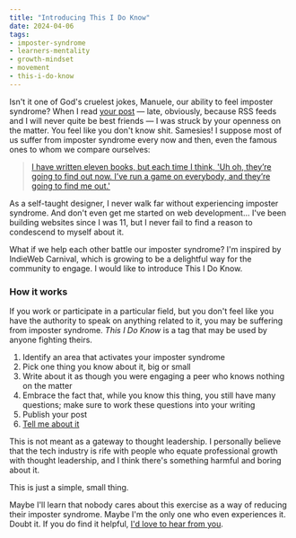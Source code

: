 ```yaml
---
title: "Introducing This I Do Know"
date: 2024-04-06
tags:
- imposter-syndrome
- learners-mentality
- growth-mindset
- movement
- this-i-do-know
---
```

Isn't it one of God's cruelest jokes, Manuele, our ability to feel imposter syndrome? When I read [your post](https://manuelmoreale.com/why-i-don-t-write-dev-posts) — late, obviously, because RSS feeds and I will never quite be best friends — I was struck by your openness on the matter. You feel like you don't know shit. Samesies! I suppose most of us suffer from imposter syndrome every now and then, even the famous ones to whom we compare ourselves:

> [I have written eleven books, but each time I think, 'Uh oh, they’re going to find out now. I’ve run a game on everybody, and they’re going to find me out.'](https://www.goodreads.com/quotes/220406-each-time-i-write-a-book-every-time-i-face)

As a self-taught designer, I never walk far without experiencing imposter syndrome. And don't even get me started on web development... I've been building websites since I was 11, but I never fail to find a reason to condescend to myself about it.

What if we help each other battle our imposter syndrome? I'm inspired by IndieWeb Carnival, which is growing to be a delightful way for the community to engage. I would like to introduce This I Do Know.

### How it works
If you work or participate in a particular field, but you don't feel like you have the authority to speak on anything related to it, you may be suffering from imposter syndrome. *This I Do Know* is a tag that may be used by anyone fighting theirs.

 1. Identify an area that activates your imposter syndrome
 2. Pick one thing you know about it, big or small
 3. Write about it as though you were engaging a peer who knows nothing on the matter
 4. Embrace the fact that, while you know this thing, you still have many questions; make sure to work these questions into your writing
 5. Publish your post
 6. [Tell me about it](/hello)

This is not meant as a gateway to thought leadership. I personally believe that the tech industry is rife with people who equate professional growth with thought leadership, and I think there's something harmful and boring about it.

This is just a simple, small thing.

Maybe I'll learn that nobody cares about this exercise as a way of reducing their imposter syndrome. Maybe I'm the only one who even experiences it. Doubt it. If you do find it helpful, [I'd love to hear from you](/hello).